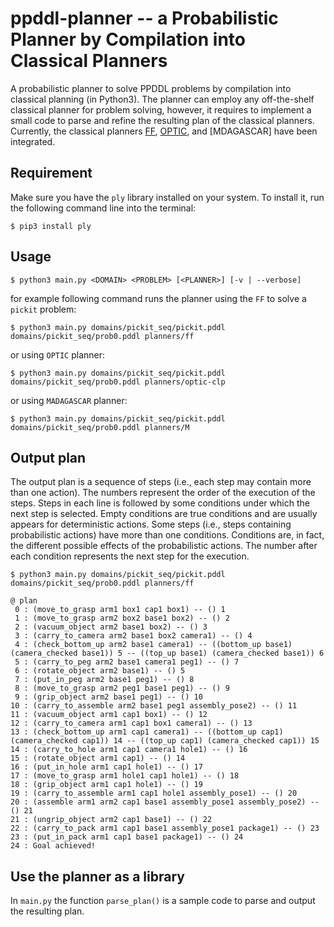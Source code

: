 # ppddl-planner -- a Probabilistic Planner by Compilation into Classical Planners

A probabilistic planner to solve PPDDL problems by compilation into classical planning (in Python3). 
The planner can employ any off-the-shelf classical planner for problem solving, 
however, it requires to implement a small code to parse and refine the resulting 
plan of the classical planners.
Currently, the classical planners [FF], [OPTIC], and [MDAGASCAR] have been integrated.

[FF]: https://fai.cs.uni-saarland.de/hoffmann/ff.html
[OPTIC]: https://nms.kcl.ac.uk/planning/software/optic.html
[MADAGASCAR]: https://users.aalto.fi/~rintanj1/jussi/satplan.html


## Requirement

Make sure you have the `ply` library installed on your system. 
To install it, run the following command line into the terminal:

`$ pip3 install ply`


## Usage

`$ python3 main.py <DOMAIN> <PROBLEM> [<PLANNER>] [-v | --verbose]`

for example following command runs the planner using the `FF` to solve a `pickit` problem:

`$ python3 main.py domains/pickit_seq/pickit.pddl domains/pickit_seq/prob0.pddl planners/ff`

or using `OPTIC` planner:

`$ python3 main.py domains/pickit_seq/pickit.pddl domains/pickit_seq/prob0.pddl planners/optic-clp`

or using `MADAGASCAR` planner:

`$ python3 main.py domains/pickit_seq/pickit.pddl domains/pickit_seq/prob0.pddl planners/M`


## Output plan

The output plan is a sequence of steps (i.e., each step may contain more than one action).
The numbers represent the order of the execution of the steps.
Steps in each line is followed by some conditions under which the next step is selected.
Empty conditions are true conditions and are usually appears for deterministic actions.
Some steps (i.e., steps containing probabilistic actions) have more than one conditions.
Conditions are, in fact, the different possible effects of the probabilistic actions.
The number after each condition represents the next step for the execution.


```
$ python3 main.py domains/pickit_seq/pickit.pddl domains/pickit_seq/prob0.pddl planners/ff

@ plan
 0 : (move_to_grasp arm1 box1 cap1 box1) -- () 1
 1 : (move_to_grasp arm2 box2 base1 box2) -- () 2
 2 : (vacuum_object arm2 base1 box2) -- () 3
 3 : (carry_to_camera arm2 base1 box2 camera1) -- () 4
 4 : (check_bottom_up arm2 base1 camera1) -- ((bottom_up base1) (camera_checked base1)) 5 -- ((top_up base1) (camera_checked base1)) 6
 5 : (carry_to_peg arm2 base1 camera1 peg1) -- () 7
 6 : (rotate_object arm2 base1) -- () 5
 7 : (put_in_peg arm2 base1 peg1) -- () 8
 8 : (move_to_grasp arm2 peg1 base1 peg1) -- () 9
 9 : (grip_object arm2 base1 peg1) -- () 10
10 : (carry_to_assemble arm2 base1 peg1 assembly_pose2) -- () 11
11 : (vacuum_object arm1 cap1 box1) -- () 12
12 : (carry_to_camera arm1 cap1 box1 camera1) -- () 13
13 : (check_bottom_up arm1 cap1 camera1) -- ((bottom_up cap1) (camera_checked cap1)) 14 -- ((top_up cap1) (camera_checked cap1)) 15
14 : (carry_to_hole arm1 cap1 camera1 hole1) -- () 16
15 : (rotate_object arm1 cap1) -- () 14
16 : (put_in_hole arm1 cap1 hole1) -- () 17
17 : (move_to_grasp arm1 hole1 cap1 hole1) -- () 18
18 : (grip_object arm1 cap1 hole1) -- () 19
19 : (carry_to_assemble arm1 cap1 hole1 assembly_pose1) -- () 20
20 : (assemble arm1 arm2 cap1 base1 assembly_pose1 assembly_pose2) -- () 21
21 : (ungrip_object arm2 cap1 base1) -- () 22
22 : (carry_to_pack arm1 cap1 base1 assembly_pose1 package1) -- () 23
23 : (put_in_pack arm1 cap1 base1 package1) -- () 24
24 : Goal achieved!
```

## Use the planner as a library

In `main.py` the function `parse_plan()` is a sample code to parse and output the resulting plan.

